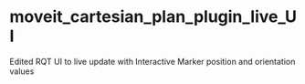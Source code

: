 # moveit_cartesian_plan_plugin_live_UI
Edited RQT UI to live update with Interactive Marker position and orientation values

